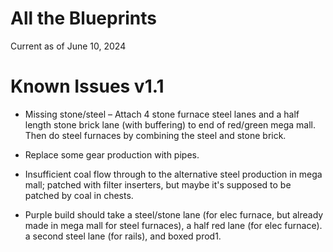 # All the Blueprints

Current as of June 10, 2024

# Known Issues v1.1

- Missing stone/steel – Attach 4 stone furnace steel lanes and a half length stone brick lane (with buffering) to end of red/green mega mall.  Then do steel furnaces by combining the steel and stone brick.  

- Replace some gear production with pipes.

- Insufficient coal flow through to the alternative steel production in mega mall; patched with filter inserters, but maybe it's supposed to be patched by coal in chests.

- Purple build should take a steel/stone lane (for elec furnace, but already made in mega mall for steel furnaces), a half red lane (for elec furnace). a second steel lane (for rails), and boxed prod1.
